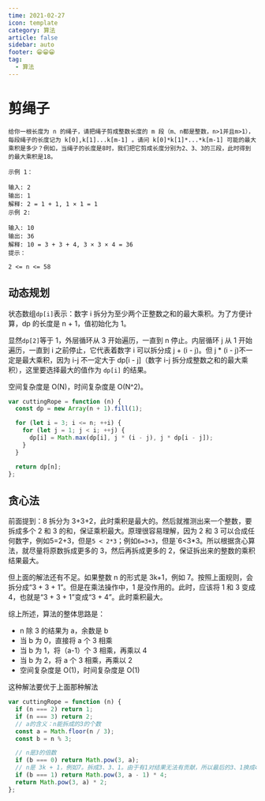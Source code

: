 ```yaml
---
time: 2021-02-27
icon: template
category: 算法
article: false
sidebar: auto
footer: 😁😁😁
tag:
  - 算法
---
```


# 剪绳子

```
给你一根长度为 n 的绳子，请把绳子剪成整数长度的 m 段（m、n都是整数，n>1并且m>1），每段绳子的长度记为 k[0],k[1]...k[m-1] 。请问 k[0]*k[1]*...*k[m-1] 可能的最大乘积是多少？例如，当绳子的长度是8时，我们把它剪成长度分别为2、3、3的三段，此时得到的最大乘积是18。

示例 1：

输入: 2
输出: 1
解释: 2 = 1 + 1, 1 × 1 = 1
示例 2:

输入: 10
输出: 36
解释: 10 = 3 + 3 + 4, 3 × 3 × 4 = 36
提示：

2 <= n <= 58
```

## 动态规划

状态数组`dp[i]`表示：数字 i 拆分为至少两个正整数之和的最大乘积。为了方便计算，dp 的长度是 n + 1，值初始化为 1。

显然`dp[2]`等于 1，外层循环从 3 开始遍历，一直到 n 停止。内层循环 j 从 1 开始遍历，一直到 i 之前停止，它代表着数字 i 可以拆分成 j + (i - j)。但 j \* (i - j)不一定是最大乘积，因为 i-j 不一定大于 dp[i - j]（数字 i-j 拆分成整数之和的最大乘积），这里要选择最大的值作为 `dp[i]` 的结果。

空间复杂度是 O(N)，时间复杂度是 O(N^2)。

```js
var cuttingRope = function (n) {
  const dp = new Array(n + 1).fill(1);

  for (let i = 3; i <= n; ++i) {
    for (let j = 1; j < i; ++j) {
      dp[i] = Math.max(dp[i], j * (i - j), j * dp[i - j]);
    }
  }

  return dp[n];
};
```

## 贪心法

前面提到：8 拆分为 3+3+2，此时乘积是最大的。然后就推测出来一个整数，要拆成多个 2 和 3 的和，保证乘积最大。原理很容易理解，因为 2 和 3 可以合成任何数字，例如5=2+3，但是`5 < 2*3`；例如`6=3+3`，但是`6<3*3。所以根据贪心算法，就尽量将原数拆成更多的 3，然后再拆成更多的 2，保证拆出来的整数的乘积结果最大。

但上面的解法还有不足。如果整数 n 的形式是 3k+1，例如 7。按照上面规则，会拆分成“3 + 3 + 1”。但是在乘法操作中，1 是没作用的。此时，应该将 1 和 3 变成 4，也就是“3 + 3 + 1”变成“3 + 4”。此时乘积最大。

综上所述，算法的整体思路是：

+ n 除 3 的结果为 a，余数是 b
+ 当 b 为 0，直接将 a 个 3 相乘
+ 当 b 为 1，将（a-1）个 3 相乘，再乘以 4
+ 当 b 为 2，将 a 个 3 相乘，再乘以 2
+ 空间复杂度是 O(1)，时间复杂度是 O(1)

这种解法要优于上面那种解法

```js
var cuttingRope = function (n) {
  if (n === 2) return 1;
  if (n === 3) return 2;
  // a的含义：n能拆成的3的个数
  const a = Math.floor(n / 3);
  const b = n % 3;

  // n是3的倍数
  if (b === 0) return Math.pow(3, a);
  // n是 3k + 1，例如7。拆成3、3、1。由于有1对结果无法有贡献，所以最后的3、1换成4
  if (b === 1) return Math.pow(3, a - 1) * 4;
  return Math.pow(3, a) * 2;
};
```


